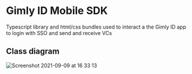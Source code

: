 # Gimly ID Mobile SDK

Typescript library and html/css bundles used to interact a the Gimly ID app to login with SSO and send and receive VCs


## Class diagram

![Screenshot 2021-09-09 at 16 33 13](https://user-images.githubusercontent.com/488556/132705566-9defa1a2-5f9f-4fdb-871e-2eaf7bcec075.png)

